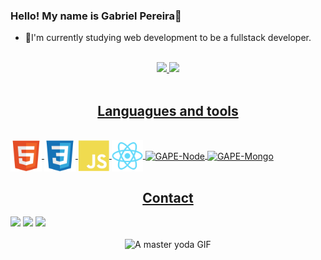 ### Hello! My name is Gabriel Pereira👋
- 🌱I'm currently studying web development to be a fullstack developer.
<br>

<div align="center">
  <a href="https://github.com/gapesasi">
  <img height="180em" src="https://github-readme-stats.vercel.app/api?username=gapesasi&show_icons=true&theme=dracula&include_all_commits=true&count_private=true"/>
  <img height="180em" src="https://github-readme-stats.vercel.app/api/top-langs/?username=gapesasi&layout=compact&langs_count=7&theme=dracula"/>
</div>
<br>

<div style="display: inline_block">
<h2 align="center">Languagues and tools</h2>
<br>

  <img align="center" alt="GAPE-HTML" height="50" width="50" src="https://raw.githubusercontent.com/devicons/devicon/master/icons/html5/html5-original.svg">
  <img align="center" alt="GAPE-CSS" height="50" width="50" src="https://raw.githubusercontent.com/devicons/devicon/master/icons/css3/css3-original.svg">
  <img align="center" alt="GAPE-Js" height="50" width="50" src="https://raw.githubusercontent.com/devicons/devicon/master/icons/javascript/javascript-plain.svg">
  <img align="center" alt="GAPE-React" height="50" width="50" src="https://raw.githubusercontent.com/devicons/devicon/master/icons/react/react-original.svg">
  <img align="center" alt="GAPE-Node" height="50" width="50" src="https://cdn.jsdelivr.net/gh/devicons/devicon/icons/nodejs/nodejs-original.svg" />
  <img align="center" alt="GAPE-Mongo" height="50" width="50" src="https://cdn.jsdelivr.net/gh/devicons/devicon/icons/mongodb/mongodb-original.svg" />
<br>

<h2 align="center"> Contact </h2>
<div>
  <a href="https://instagram.com/bielbr13" target="_blank"><img src="https://img.shields.io/badge/-Instagram-%23E4405F?style=for-the-badge&logo=instagram&logoColor=white" target="_blank"></a>
  <a href = "mailto:gabrielpe1928@gmail.com"><img src="https://img.shields.io/badge/-Gmail-%23333?style=for-the-badge&logo=gmail&logoColor=white" target="_blank"></a>
  <a href="https://www.linkedin.com/in/gabriel-pereira-santana-010012219" target="_blank"><img src="https://img.shields.io/badge/-LinkedIn-%230077B5?style=for-the-badge&logo=linkedin&logoColor=white" target="_blank"></a> 
</div>
<br>

<div align="center">
  <img width="450" alt="A master yoda GIF" src="https://media.tenor.com/tuvk4qUAcaUAAAAi/baby-yoda-star-wars.gif">
</div>
<br>

</div>
